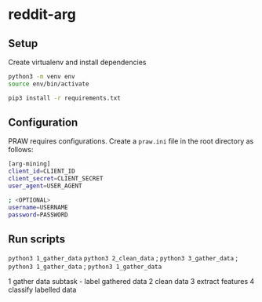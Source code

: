 # reddit-arg

## Setup

Create virtualenv and install dependencies
```bash
python3 -m venv env
source env/bin/activate

pip3 install -r requirements.txt
```

## Configuration

PRAW requires configurations. Create a `praw.ini` file in the root directory as follows:

```bash
[arg-mining]
client_id=CLIENT_ID
client_secret=CLIENT_SECRET
user_agent=USER_AGENT

; <OPTIONAL>
username=USERNAME
password=PASSWORD
```
## Run scripts

`python3 1_gather_data`
`python3 2_clean_data`
; `python3 3_gather_data`
; `python3 1_gather_data`
; `python3 1_gather_data`


1 gather data
subtask - label gathered data
2 clean data
3 extract features
4 classify labelled data
